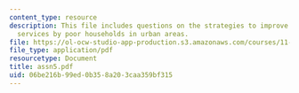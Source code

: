 ```yaml
---
content_type: resource
description: This file includes questions on the strategies to improve access to W&S
  services by poor households in urban areas.
file: https://ol-ocw-studio-app-production.s3.amazonaws.com/courses/11-479-water-and-sanitation-infrastructure-planning-in-developing-countries-spring-2005/06be216b99ed0b358a203caa359bf315_assn5.pdf
file_type: application/pdf
resourcetype: Document
title: assn5.pdf
uid: 06be216b-99ed-0b35-8a20-3caa359bf315
---
```

